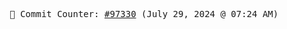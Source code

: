 <p align="center">
    <samp>
        📮 Commit Counter: <a href="https://github.com/Javascript-void0/Javascript-void0/commits/main">#97330</a> (July 29, 2024 @ 07:24 AM)
    </samp>
</p>